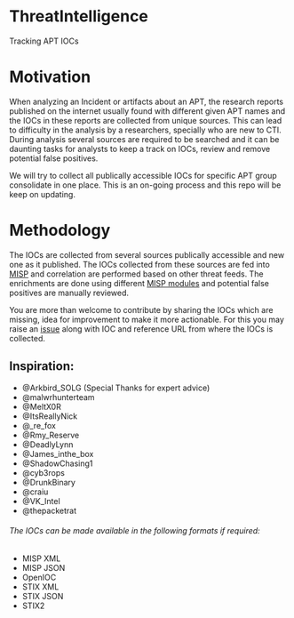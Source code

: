 # ThreatIntelligence
Tracking APT IOCs

# Motivation

When analyzing an Incident or artifacts about an APT, the research reports published on the internet usually found with different given APT names and the IOCs in these reports are collected from unique sources. This can lead to difficulty in the analysis by a researchers, specially who are new to CTI. During analysis several sources are required to be searched and it can be daunting tasks for analysts to keep a track on IOCs, review and remove potential false positives.

We will try to collect all publically accessible IOCs for specific APT group consolidate in one place. This is an on-going process and this repo will be keep on updating.

# Methodology

The IOCs are collected from several sources publically accessible and new one as it published. The IOCs collected from these sources are fed into [MISP](https://www.misp-project.org/) and correlation are performed based on other threat feeds. The enrichments are done using different [MISP modules](https://github.com/MISP/misp-modules) and potential false positives are manually reviewed.


You are more than welcome to contribute by sharing the IOCs which are missing, idea for improvement to make it more actionable. For this you may raise an [issue](https://github.com/faisalusuf/ThreatIntelligence/issues) along with IOC and reference URL from where the IOCs is collected. 

## Inspiration:

- @Arkbird_SOLG (Special Thanks for expert advice)
- @malwrhunterteam 
- @MeltX0R 
- @ItsReallyNick 
- @_re_fox 
- @Rmy_Reserve 
- @DeadlyLynn 
- @James_inthe_box 
- @ShadowChasing1 
- @cyb3rops
- @DrunkBinary  
- @craiu 
- @VK_Intel
- @thepacketrat


###### The IOCs can be made available in the following formats if required:

* MISP XML
* MISP JSON
* OpenIOC
* STIX XML
* STIX JSON
* STIX2

